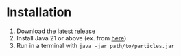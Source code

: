 # Installation

1. Download the [latest release](https://github.com/0ffz/particles/releases/latest)
2. Install Java 21 or above (ex. from [here](https://adoptium.net/))
3. Run in a terminal with `java -jar path/to/particles.jar`
